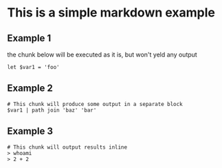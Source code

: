 # This is a simple markdown example

## Example 1

the chunk below will be executed as it is, but won't yeld any output

```nu
let $var1 = 'foo'
```

## Example 2

```nu
# This chunk will produce some output in a separate block
$var1 | path join 'baz' 'bar'
```

## Example 3

```nu
# This chunk will output results inline
> whoami
> 2 + 2
```
